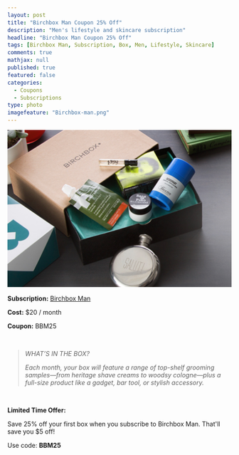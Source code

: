```yaml
---
layout: post
title: "Birchbox Man Coupon 25% Off"
description: "Men's lifestyle and skincare subscription"
headline: "Birchbox Man Coupon 25% Off"
tags: [Birchbox Man, Subscription, Box, Men, Lifestyle, Skincare]
comments: true
mathjax: null
published: true
featured: false
categories: 
  - Coupons
  - Subscriptions
type: photo
imagefeature: "Birchbox-man.png"
---
```


![Birchbox Man Coupon](/img/Birchbox-man.png)
<p><b>Subscription:</b> <a href="https://www.birchbox.com/invite/whatsupmailbox">Birchbox Man</a></p>
<p><b>Cost:</b> $20 / month</p>
<p><b>Coupon:</b> BBM25</p>
<br>

<blockquote><p><i>WHAT’S IN THE BOX?</i></p>
<i>Each month, your box will feature a range of top-shelf grooming samples—from heritage shave creams to woodsy cologne—plus a full-size product like a gadget, bar tool, or stylish accessory.</i></blockquote>
<br>

<p><b>Limited Time Offer:</b></p>
Save 25% off your first box when you subscribe to Birchbox Man.
That'll save you $5 off!
<br>
<p>Use code: <b>BBM25</b></p>
